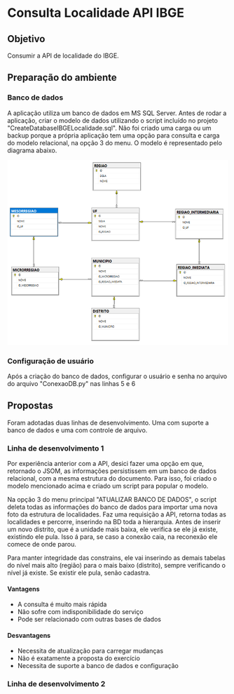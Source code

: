 # Consulta Localidade API IBGE

## Objetivo
  Consumir a API de localidade do IBGE.
  
## Preparação do ambiente
  ### Banco de dados
  <p> A aplicação utiliza um banco de dados em MS SQL Server. Antes de rodar a aplicação, criar o modelo de dados utilizando o script incluído no projeto "CreateDatabaseIBGELocalidade.sql". Não foi criado uma carga ou um backup porque a própria aplicação tem uma opção para consulta e carga do modelo relacional, na opção 3 do menu.
  O modelo é representado pelo diagrama abaixo.
</p>  
   <img src="https://github.com/israelss1-git/Consulta_localidade_API_IBGE/blob/master/Cortex/DiagramaDadosIBGELocalidade.png" width="600" title="Diagrama de Banco de Dados">
  
### Configuração de usuário
  
  Após a criação do banco de dados, configurar o usuário e senha no arquivo do arquivo "ConexaoDB.py" nas linhas 5 e 6

## Propostas
<p>
  Foram adotadas duas linhas de desenvolvimento. Uma com suporte a banco de dados e uma com controle de arquivo.
</p>

### Linha de desenvolvimento 1
<p> Por experiência anterior com a API, desici fazer uma opção em que, retornado o JSOM, as informações persistissem em um banco de dados relacional, com a mesma estrutura do documento. Para isso, foi criado o modelo mencionado acima e criado um script para popular o modelo.</p>
<p> Na opção 3 do menu principal "ATUALIZAR BANCO DE DADOS", o script deleta todas as informações do banco de dados para importar uma nova foto da estrutura de localidades. Faz uma requisição a API, retorna todas as localidades e percorre, inserindo na BD toda a hierarquia. Antes de inserir um novo distrito, que é a unidade mais baixa, ele verifica se ele já existe, existindo ele pula. Isso á para, se caso a conexão caia, na reconexão ele comece de onde parou.</p>
<p> Para manter integridade das constrains, ele vai inserindo as demais tabelas do nível mais alto (região) para o mais baixo (distrito), sempre verificando o nível já existe. Se existir ele pula, senão cadastra.</p>

#### Vantagens

* A consulta é muito mais rápida
* Não sofre com indisponibilidade do serviço
* Pode ser relacionado com outras bases de dados

#### Desvantagens

* Necessita de atualização para carregar mudanças
* Não é exatamente a proposta do exercício
* Necessita de suporte a banco de dados e configuração

### Linha de desenvolvimento 2
  

